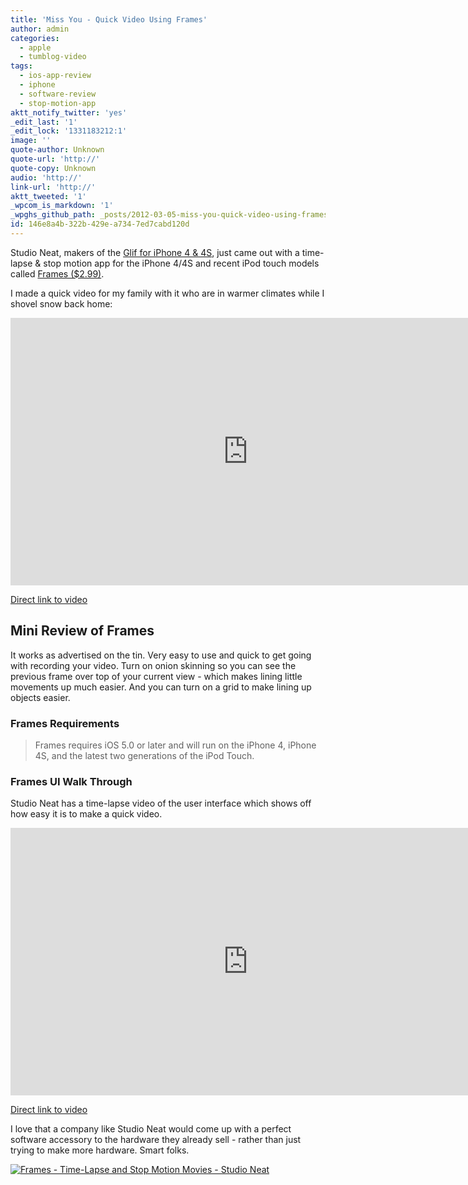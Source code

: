 ```yaml
---
title: 'Miss You - Quick Video Using Frames'
author: admin
categories:
  - apple
  - tumblog-video
tags:
  - ios-app-review
  - iphone
  - software-review
  - stop-motion-app
aktt_notify_twitter: 'yes'
_edit_last: '1'
_edit_lock: '1331183212:1'
image: ''
quote-author: Unknown
quote-url: 'http://'
quote-copy: Unknown
audio: 'http://'
link-url: 'http://'
aktt_tweeted: '1'
_wpcom_is_markdown: '1'
_wpghs_github_path: _posts/2012-03-05-miss-you-quick-video-using-frames.md
id: 146e8a4b-322b-429e-a734-7ed7cabd120d
---
```

<p>Studio Neat, makers of the <a href="http://www.studioneat.com/products/glif-for-iphone-4">Glif for iPhone 4 &amp; 4S</a>, just came out with a time-lapse &amp; stop motion app for the iPhone 4/4S and recent iPod touch models called <a href="http://click.linksynergy.com/fs-bin/stat?id=6PFrOqNV4B8&offerid=146261&type=3&subid=0&tmpid=1826&RD_PARM1=http%253A%252F%252Fitunes.apple.com%252Fca%252Fapp%252Fframes-time-lapse-stop-motion%252Fid503347879%253Fmt%253D8%2526uo%253D4%2526partnerId%253D30" target="itunes_store">Frames ($2.99)</a>.</p>
<p>I made a quick video for my family with it who are in warmer climates while I shovel snow back home:</p>
<p><iframe src="http://player.vimeo.com/video/37960683" width="760" height="428" frameborder="0" webkitAllowFullScreen mozallowfullscreen allowFullScreen></iframe></p>
<p><a href="https://vimeo.com/37960683">Direct link to video</a></p>
<h2>Mini Review of Frames</h2>
<p>It works as advertised on the tin. Very easy to use and quick to get going with recording your video. Turn on onion skinning so you can see the previous frame over top of your current view - which makes lining little movements up much easier. And you can turn on a grid to make lining up objects easier.</p>
<h3>Frames Requirements</h3>
<blockquote><p>
  Frames requires iOS 5.0 or later and will run on the iPhone 4, iPhone 4S, and the latest two generations of the iPod Touch.
</p></blockquote>
<h3>Frames UI Walk Through</h3>
<p>Studio Neat has a time-lapse video of the user interface which shows off how easy it is to make a quick video.</p>
<p><iframe src="http://player.vimeo.com/video/37351369" width="760" height="428" frameborder="0" webkitAllowFullScreen mozallowfullscreen allowFullScreen></iframe></p>
<p><a href="https://vimeo.com/37351369">Direct link to video</a></p>
<p>I love that a company like Studio Neat would come up with a perfect software accessory to the hardware they already sell - rather than just trying to make more hardware. Smart folks.</p>
<p><a href="http://click.linksynergy.com/fs-bin/stat?id=6PFrOqNV4B8&offerid=146261&type=3&subid=0&tmpid=1826&RD_PARM1=http%253A%252F%252Fitunes.apple.com%252Fca%252Fapp%252Fframes-time-lapse-stop-motion%252Fid503347879%253Fmt%253D8%2526uo%253D4%2526partnerId%253D30" target="itunes_store"><img src="http://r.mzstatic.com/images/web/linkmaker/badge_appstore-lrg.gif" alt="Frames - Time-Lapse and Stop Motion Movies - Studio Neat" style="border: 0;"/></a></p>
